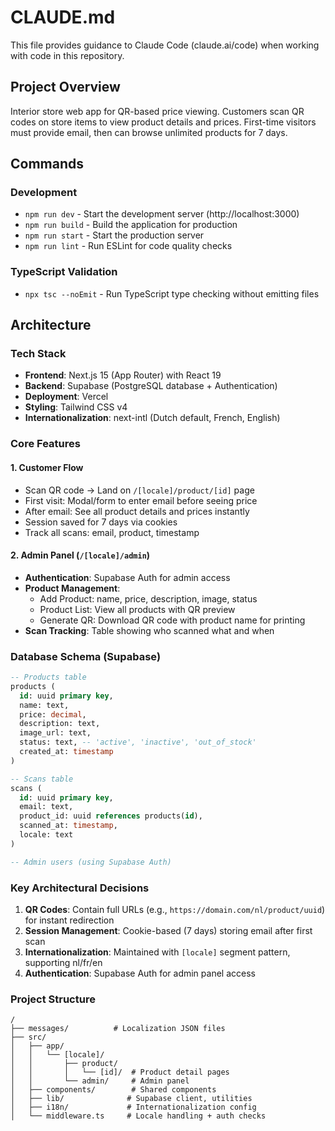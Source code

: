 # CLAUDE.md

This file provides guidance to Claude Code (claude.ai/code) when working with code in this repository.

## Project Overview
Interior store web app for QR-based price viewing. Customers scan QR codes on store items to view product details and prices. First-time visitors must provide email, then can browse unlimited products for 7 days.

## Commands

### Development
- `npm run dev` - Start the development server (http://localhost:3000)
- `npm run build` - Build the application for production
- `npm run start` - Start the production server
- `npm run lint` - Run ESLint for code quality checks

### TypeScript Validation
- `npx tsc --noEmit` - Run TypeScript type checking without emitting files

## Architecture

### Tech Stack
- **Frontend**: Next.js 15 (App Router) with React 19
- **Backend**: Supabase (PostgreSQL database + Authentication)
- **Deployment**: Vercel
- **Styling**: Tailwind CSS v4
- **Internationalization**: next-intl (Dutch default, French, English)

### Core Features

#### 1. Customer Flow
- Scan QR code → Land on `/[locale]/product/[id]` page
- First visit: Modal/form to enter email before seeing price
- After email: See all product details and prices instantly
- Session saved for 7 days via cookies
- Track all scans: email, product, timestamp

#### 2. Admin Panel (`/[locale]/admin`)
- **Authentication**: Supabase Auth for admin access
- **Product Management**:
  - Add Product: name, price, description, image, status
  - Product List: View all products with QR preview
  - Generate QR: Download QR code with product name for printing
- **Scan Tracking**: Table showing who scanned what and when

### Database Schema (Supabase)

```sql
-- Products table
products (
  id: uuid primary key,
  name: text,
  price: decimal,
  description: text,
  image_url: text,
  status: text, -- 'active', 'inactive', 'out_of_stock'
  created_at: timestamp
)

-- Scans table
scans (
  id: uuid primary key,
  email: text,
  product_id: uuid references products(id),
  scanned_at: timestamp,
  locale: text
)

-- Admin users (using Supabase Auth)
```

### Key Architectural Decisions

1. **QR Codes**: Contain full URLs (e.g., `https://domain.com/nl/product/uuid`) for instant redirection
2. **Session Management**: Cookie-based (7 days) storing email after first scan
3. **Internationalization**: Maintained with `[locale]` segment pattern, supporting nl/fr/en
4. **Authentication**: Supabase Auth for admin panel access

### Project Structure
```
/
├── messages/          # Localization JSON files
├── src/
│   ├── app/
│   │   └── [locale]/
│   │       ├── product/
│   │       │   └── [id]/  # Product detail pages
│   │       └── admin/     # Admin panel
│   ├── components/        # Shared components
│   ├── lib/              # Supabase client, utilities
│   ├── i18n/             # Internationalization config
│   └── middleware.ts     # Locale handling + auth checks
```